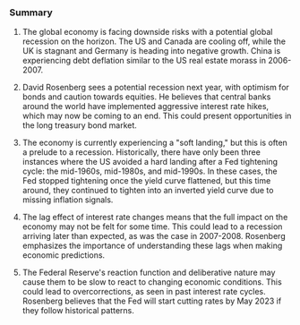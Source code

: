 ### Summary

1. The global economy is facing downside risks with a potential global
recession on the horizon. The US and Canada are cooling off, while the UK is
stagnant and Germany is heading into negative growth. China is experiencing
debt deflation similar to the US real estate morass in 2006-2007.

2. David Rosenberg sees a potential recession next year, with optimism for
bonds and caution towards equities. He believes that central banks around the
world have implemented aggressive interest rate hikes, which may now be coming
to an end. This could present opportunities in the long treasury bond market.

3. The economy is currently experiencing a "soft landing," but this is
often a prelude to a recession. Historically, there have only been three
instances where the US avoided a hard landing after a Fed tightening cycle:
the mid-1960s, mid-1980s, and mid-1990s. In these cases, the Fed stopped
tightening once the yield curve flattened, but this time around, they continued
to tighten into an inverted yield curve due to missing inflation signals.

4. The lag effect of interest rate changes means that the full impact on the
economy may not be felt for some time. This could lead to a recession arriving
later than expected, as was the case in 2007-2008. Rosenberg emphasizes the
importance of understanding these lags when making economic predictions.

5. The Federal Reserve's reaction function and deliberative nature may
cause them to be slow to react to changing economic conditions. This could
lead to overcorrections, as seen in past interest rate cycles. Rosenberg
believes that the Fed will start cutting rates by May 2023 if they follow
historical patterns.
